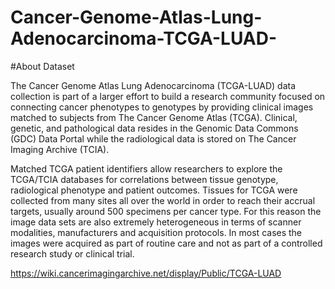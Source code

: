 # Cancer-Genome-Atlas-Lung-Adenocarcinoma-TCGA-LUAD-

#About Dataset

The Cancer Genome Atlas Lung Adenocarcinoma (TCGA-LUAD) data collection is part of a larger effort
to build a research community focused on connecting cancer phenotypes to genotypes by providing clinical images matched 
to subjects from The Cancer Genome Atlas (TCGA). Clinical, genetic, and pathological data resides in the Genomic Data Commons (GDC) Data Portal 
while the radiological data is stored on The Cancer Imaging Archive (TCIA).

Matched TCGA patient identifiers allow researchers to explore the TCGA/TCIA databases for correlations between tissue genotype, radiological phenotype and patient outcomes. 
Tissues for TCGA were collected from many sites all over the world in order to reach their accrual targets, usually around 500 specimens per cancer type. 
For this reason the image data sets are also extremely heterogeneous in terms of scanner modalities, manufacturers and acquisition protocols. 
In most cases the images were acquired as part of routine care and not as part of a controlled research study or clinical trial.

https://wiki.cancerimagingarchive.net/display/Public/TCGA-LUAD

